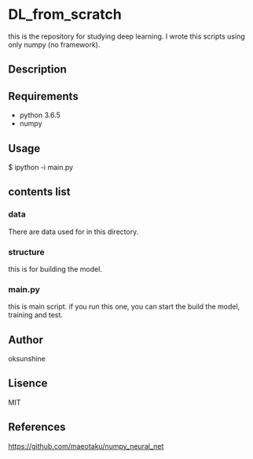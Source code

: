 # DL_from_scratch

this is the repository for studying deep learning. I wrote this scripts using only numpy (no framework).

## Description

## Requirements
- python 3.6.5
- numpy

## Usage
$ ipython -i main.py

## contents list
### data
There are data used for in this directory.

### structure
this is for building the model.

### main.py
this is main script. if you run this one, you can start the build the model, training and test. 

## Author
oksunshine

## Lisence
MIT

## References
https://github.com/maeotaku/numpy_neural_net

